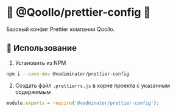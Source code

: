 # :whale: @Qoollo/prettier-config :whale:

Базовый конфиг Prettier компании Qoollo.

## :dart: Использование

1. Установить из NPM

```bash
npm i --save-dev @vadiminator/prettier-config
```

2. Создать файл `.prettierrc.js` в корне проекта с указанным содержимым

```js
module.exports = require('@vadminator/prettier-config');
```
